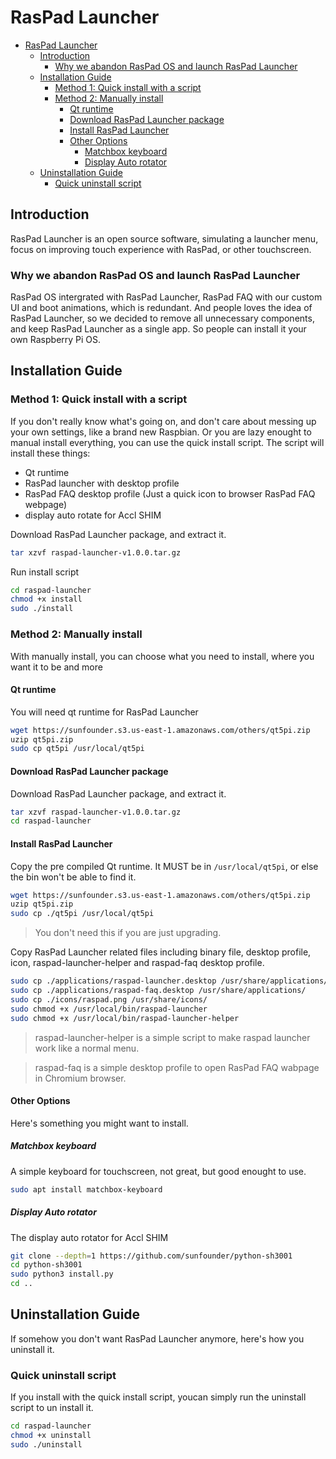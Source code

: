 # RasPad Launcher

- [RasPad Launcher](#raspad-launcher)
  - [Introduction](#introduction)
    - [Why we abandon RasPad OS and launch RasPad Launcher](#why-we-abandon-raspad-os-and-launch-raspad-launcher)
  - [Installation Guide](#installation-guide)
    - [Method 1: Quick install with a script](#method-1-quick-install-with-a-script)
    - [Method 2: Manually install](#method-2-manually-install)
      - [Qt runtime](#qt-runtime)
      - [Download RasPad Launcher package](#download-raspad-launcher-package)
      - [Install RasPad Launcher](#install-raspad-launcher)
      - [Other Options](#other-options)
        - [Matchbox keyboard](#matchbox-keyboard)
        - [Display Auto rotator](#display-auto-rotator)
  - [Uninstallation Guide](#uninstallation-guide)
    - [Quick uninstall script](#quick-uninstall-script)

## Introduction

RasPad Launcher is an open source software, simulating a launcher menu, focus on improving touch experience with RasPad, or other touchscreen.

### Why we abandon RasPad OS and launch RasPad Launcher

RasPad OS intergrated with RasPad Launcher, RasPad FAQ with our custom UI and boot animations, which is redundant. And people loves the idea of RasPad Launcher, so we decided to remove all unnecessary components, and keep RasPad Launcher as a single app. So people can install it your own Raspberry Pi OS.

## Installation Guide

### Method 1: Quick install with a script

If you don't really know what's going on, and don't care about messing up your own settings, like a brand new Raspbian. Or you are lazy enought to manual install everything, you can use the quick install script. The script will install these things:

- Qt runtime
- RasPad launcher with desktop profile
- RasPad FAQ desktop profile (Just a quick icon to browser RasPad FAQ webpage)
- display auto rotate for Accl SHIM

Download RasPad Launcher package, and extract it.

```bash
tar xzvf raspad-launcher-v1.0.0.tar.gz
```

Run install script

```bash
cd raspad-launcher
chmod +x install
sudo ./install
```

### Method 2: Manually install

With manually install, you can choose what you need to install, where you want it to be and more

#### Qt runtime

You will need qt runtime for RasPad Launcher

```bash
wget https://sunfounder.s3.us-east-1.amazonaws.com/others/qt5pi.zip
uzip qt5pi.zip
sudo cp qt5pi /usr/local/qt5pi
```

#### Download RasPad Launcher package

Download RasPad Launcher package, and extract it.

```bash
tar xzvf raspad-launcher-v1.0.0.tar.gz
cd raspad-launcher
```

#### Install RasPad Launcher

Copy the pre compiled Qt runtime. It MUST be in `/usr/local/qt5pi`, or else the bin won't be able to find it.

```bash
wget https://sunfounder.s3.us-east-1.amazonaws.com/others/qt5pi.zip
uzip qt5pi.zip
sudo cp ./qt5pi /usr/local/qt5pi
```

> You don't need this if you are just upgrading.

Copy RasPad Launcher related files including binary file, desktop profile, icon, raspad-launcher-helper and raspad-faq desktop profile.

```bash
sudo cp ./applications/raspad-launcher.desktop /usr/share/applications/
sudo cp ./applications/raspad-faq.desktop /usr/share/applications/
sudo cp ./icons/raspad.png /usr/share/icons/
sudo chmod +x /usr/local/bin/raspad-launcher
sudo chmod +x /usr/local/bin/raspad-launcher-helper
```

> raspad-launcher-helper is a simple script to make raspad launcher work like a normal menu.

> raspad-faq is a simple desktop profile to open RasPad FAQ wabpage in Chromium browser.

#### Other Options

Here's something you might want to install.

##### Matchbox keyboard

A simple keyboard for touchscreen, not great, but good enought to use.

```bash
sudo apt install matchbox-keyboard
```

##### Display Auto rotator

The display auto rotator for Accl SHIM

```bash
git clone --depth=1 https://github.com/sunfounder/python-sh3001
cd python-sh3001
sudo python3 install.py
cd ..
```

## Uninstallation Guide

If somehow you don't want RasPad Launcher anymore, here's how you uninstall it.

### Quick uninstall script

If you install with the quick install script, youcan simply run the uninstall script to un install it.

```bash
cd raspad-launcher
chmod +x uninstall
sudo ./uninstall
```
